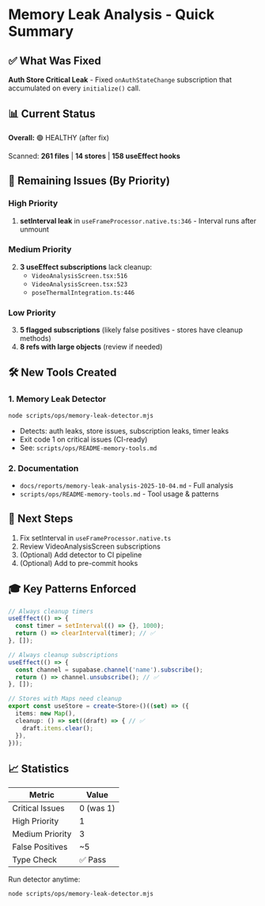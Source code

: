 # Memory Leak Analysis - Quick Summary

## ✅ What Was Fixed

**Auth Store Critical Leak** - Fixed `onAuthStateChange` subscription that accumulated on every `initialize()` call.

## 📊 Current Status

**Overall:** 🟢 HEALTHY (after fix)

Scanned: **261 files** | **14 stores** | **158 useEffect hooks**

## 🎯 Remaining Issues (By Priority)

### High Priority
1. **setInterval leak** in `useFrameProcessor.native.ts:346` - Interval runs after unmount

### Medium Priority  
2. **3 useEffect subscriptions** lack cleanup:
   - `VideoAnalysisScreen.tsx:516`
   - `VideoAnalysisScreen.tsx:523`
   - `poseThermalIntegration.ts:446`

### Low Priority
3. **5 flagged subscriptions** (likely false positives - stores have cleanup methods)
4. **8 refs with large objects** (review if needed)

## 🛠️ New Tools Created

### 1. Memory Leak Detector
```bash
node scripts/ops/memory-leak-detector.mjs
```
- Detects: auth leaks, store issues, subscription leaks, timer leaks
- Exit code 1 on critical issues (CI-ready)
- See: `scripts/ops/README-memory-tools.md`

### 2. Documentation
- `docs/reports/memory-leak-analysis-2025-10-04.md` - Full analysis
- `scripts/ops/README-memory-tools.md` - Tool usage & patterns

## 📝 Next Steps

1. Fix setInterval in `useFrameProcessor.native.ts`
2. Review VideoAnalysisScreen subscriptions
3. (Optional) Add detector to CI pipeline
4. (Optional) Add to pre-commit hooks

## 🎓 Key Patterns Enforced

```typescript
// Always cleanup timers
useEffect(() => {
  const timer = setInterval(() => {}, 1000);
  return () => clearInterval(timer); // ✅
}, []);

// Always cleanup subscriptions
useEffect(() => {
  const channel = supabase.channel('name').subscribe();
  return () => channel.unsubscribe(); // ✅
}, []);

// Stores with Maps need cleanup
export const useStore = create<Store>()((set) => ({
  items: new Map(),
  cleanup: () => set((draft) => { // ✅
    draft.items.clear();
  }),
}));
```

## 📈 Statistics

| Metric | Value |
|--------|-------|
| Critical Issues | 0 (was 1) |
| High Priority | 1 |
| Medium Priority | 3 |
| False Positives | ~5 |
| Type Check | ✅ Pass |

Run detector anytime:
```bash
node scripts/ops/memory-leak-detector.mjs
```

